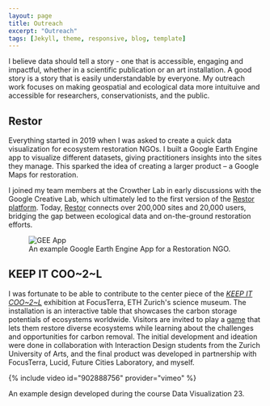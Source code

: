 ```yaml
---
layout: page
title: Outreach
excerpt: "Outreach"
tags: [Jekyll, theme, responsive, blog, template]
---
```



I believe data should tell a story - one that is accessible, engaging and impactful, whether in a scientific publication or an art installation. A good story is a story that is easily understandable by everyone. My outreach work focuses on making geospatial and ecological data more intuituive and accessible for researchers, conservationists, and the public.  

## Restor 

Everything started in 2019 when I was asked to create a quick data visualization for ecosystem restoration NGOs. I built a Google Earth Engine app to visualize different datasets, giving practitioners insights into the sites they manage. This sparked the idea of creating a larger product – a Google Maps for restoration.

I joined my team members at the Crowther Lab in early discussions with the Google Creative Lab, which ultimately led to the first version of the [Restor platform](https://restor.eco/). Today, [Restor](https://about.restor.eco/) connects over 200,000 sites and 20,000 users, bridging the gap between ecological data and on-the-ground restoration efforts.

<figure class="align-center">
  <img src="/images/AppForHomepage-1080.gif" alt="GEE App" class="full-width">
  <figcaption>An example Google Earth Engine App for a Restoration NGO. </figcaption>
</figure> 

## KEEP IT COO~2~L

I was fortunate to be able to contribute to the center piece of the [*KEEP IT COO~2~L*](https://focusterra.ethz.ch/en/special-exhibitions/current.html) exhibition at FocusTerra, ETH Zurich's science museum. The installation is an interactive table that showcases the carbon storage potentials of ecosystems worldwide. Visitors are invited to play a [game](https://abovebelow.ethz.ch/animation) that lets them restore diverse ecosystems while learning about the challenges and opportunities for carbon removal. The initial development and ideation were done in collaboration with Interaction Design students from the Zurich University of Arts, and the final product was developed in partnership with FocusTerra, Lucid, Future Cities Laboratory, and myself. 

{% include video id="902888756" provider="vimeo" %}
<figcaption>An example design developed during the course Data Visualization 23.</figcaption>

